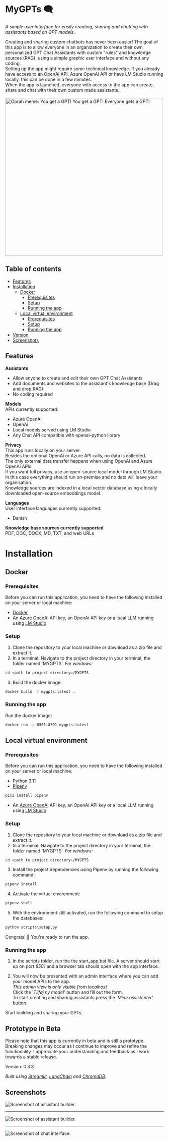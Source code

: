 # MyGPTs :left_speech_bubble: 
_A simple user interface for easily creating, sharing and chatting with assistants based on GPT models._

Creating and sharing custom chatbots has never been easier!
The goal of this app is to allow everyone in an organization to create their own personalized GPT Chat Assistants with custom "rules" and knowledge sources (RAG), using a simple graphic user interface and without any coding.
<br>Setting up the app might require some technical knowledge. If you already have access to an OpenAi API, Azure OpenAi API or have LM Studio running locally, this can be done in a few minutes. 
<br>When the app is launched, everyone with access to the app can create, share and chat with their own custom made assistants.
<br>
<br>
<img src="images/oprah.jpg" alt="Oprah meme: You get a GPT! You get a GPT! Everyone gets a GPT!" width="500"/>

## Table of contents
- [Features](#features)
- [Installation](#installation)
    - [Docker](#docker)
        - [Prerequisites](#prerequisites)
        - [Setup](#setup)
        - [Running the app](#running-the-app)
    - [Local virtual environment](#local-virtual-environment)
        - [Prerequisites](#prerequisites-1)
        - [Setup](#setup-1)
        - [Running the app](#running-the-app-1)
- [Version](#prototype-in-beta)
- [Screenshots](#screenshots)
## Features

__Assistants__
- Allow anyone to create and edit their own GPT Chat Assistants
- Add documents and websites to the assistant's knowledge base (Drag and drop RAG).
- No coding required


__Models__
<br>APIs currently supported:
 - Azure OpenAi
 - OpenAi
 - Local models served using LM Studio
 - Any Chat API compatible with openai-python library

__Privacy__
<br> This app runs locally on your server.
<br> Besides the optional OpenAi or Azure API calls, no data is collected.
<br> The only external data transfer happens when using OpenAi and Azure OpenAi APIs.
<br> If you want full privacy, use an open-source local model through LM Studio. In this case everything should run on-premise and no data will leave your organisation.
<br> Knowledge sources are indexed in a local vector database using a locally downloaded open-source embeddings model.

__Languages__
<br>User interface languages currently supported:
- Danish

__Knowledge base sources currently supported__
<br>PDF, DOC, DOCX, MD, TXT, and web URLs

# Installation
## Docker
### Prerequisites
Before you can run this application, you need to have the following installed on your server or local machine:
- [Docker](https://docs.docker.com/get-docker/)
- An [Azure OpenAi](https://learn.microsoft.com/en-us/azure/ai-services/openai/) API key, an OpenAi API key or a local LLM running using [LM Studio](https://lmstudio.ai/)
### Setup
1. Clone the repository to your local machine or download as a zip file and extract it.
2. In a terminal: Navigate to the project directory in your terminal, the folder named 'MYGPTS'.
_For windows:_ 
```sh
cd <path to project directory>/MYGPTS
```
3. Build the docker image:
```sh
docker build -t mygpts:latest .
```
### Running the app
Run the docker image:
```sh
docker run -p 8501:8501 mygpts:latest
```
## Local virtual environment
### Prerequisites

Before you can run this application, you need to have the following installed on your server or local machine:
- [Python 3.11](https://www.python.org/downloads/)
- [Pipenv](https://pipenv.pypa.io/en/latest/installation.html) 
```sh
pixi install pipenv
```
- An [Azure OpenAi](https://learn.microsoft.com/en-us/azure/ai-services/openai/) API key, an OpenAi API key or a local LLM running using [LM Studio](https://lmstudio.ai/)

### Setup
1. Clone the repository to your local machine or download as a zip file and extract it.
2. In a terminal: Navigate to the project directory in your terminal, the folder named 'MYGPTS'.
_For windows:_
```sh
cd <path to project directory>/MYGPTS
```
3. Install the project dependencies using Pipenv by running the following command:
```sh
pipenv install
```
4. Activate the virtual environment:
```sh
pipenv shell
```
5. With the environment still activated, run the following command to setup the databases:
```sh
python scripts\setup.py
```
Congrats! :tada: You're ready to run the app.

### Running the app
1. In the scripts folder, run the the start_app.bat file.
A server should start up on port _8501_ and a browser tab should open with the app interface. 

2. You will now be presented with an admin interface where you can add your model APIs to the app.
<br>_This admin view is only visible from localhost_
<br>Click the '_Tilføj ny model_' button and fill out the form.
<br>To start creating and sharing assistants press the '_Mine assistenter_' button.

Start building and sharing your GPTs.

## Prototype in Beta
Please note that this app is currently in beta and is still a prototype. Breaking changes may occur as I continue to improve and refine the functionality. I appreciate your understanding and feedback as I work towards a stable release.

Version: 0.3.3


_Built using [Streamlit](https://streamlit.io/), [LangChain](https://www.langchain.com/) and [ChromaDB](https://www.trychroma.com/)._


## Screenshots
![Screenshot of assistant builder. ](<images/ss_myassistants_240109.jpg>)
____
![Screenshot of assistant builder. ](<images/ss_edit_240109.jpg>)
___
![Screenshot of chat interface. ](<images/ss_chat_240111.jpg>)

